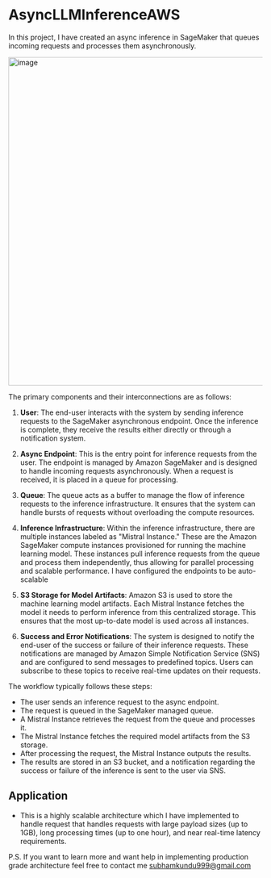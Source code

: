 # AsyncLLMInferenceAWS
In this project, I have created an async inference in SageMaker that queues incoming requests and processes them asynchronously.

<img width="651" alt="image" src="https://github.com/Cenrax/AsyncLLMInferenceAWS/assets/43017632/ddbb7054-0d98-4f7f-986e-dbfb50cfc27a">


 The primary components and their interconnections are as follows:

1. **User**: The end-user interacts with the system by sending inference requests to the SageMaker asynchronous endpoint. Once the inference is complete, they receive the results either directly or through a notification system.

2. **Async Endpoint**: This is the entry point for inference requests from the user. The endpoint is managed by Amazon SageMaker and is designed to handle incoming requests asynchronously. When a request is received, it is placed in a queue for processing.

3. **Queue**: The queue acts as a buffer to manage the flow of inference requests to the inference infrastructure. It ensures that the system can handle bursts of requests without overloading the compute resources.

4. **Inference Infrastructure**: Within the inference infrastructure, there are multiple instances labeled as "Mistral Instance." These are the Amazon SageMaker compute instances provisioned for running the machine learning model. These instances pull inference requests from the queue and process them independently, thus allowing for parallel processing and scalable performance. I have configured the endpoints to be auto-scalable

5. **S3 Storage for Model Artifacts**: Amazon S3 is used to store the machine learning model artifacts. Each Mistral Instance fetches the model it needs to perform inference from this centralized storage. This ensures that the most up-to-date model is used across all instances.

6. **Success and Error Notifications**: The system is designed to notify the end-user of the success or failure of their inference requests. These notifications are managed by Amazon Simple Notification Service (SNS) and are configured to send messages to predefined topics. Users can subscribe to these topics to receive real-time updates on their requests.

The workflow typically follows these steps:
- The user sends an inference request to the async endpoint.
- The request is queued in the SageMaker managed queue.
- A Mistral Instance retrieves the request from the queue and processes it.
- The Mistral Instance fetches the required model artifacts from the S3 storage.
- After processing the request, the Mistral Instance outputs the results.
- The results are stored in an S3 bucket, and a notification regarding the success or failure of the inference is sent to the user via SNS.

## Application

- This is a highly scalable architecture which I have implemented to handle request that handles requests with large payload sizes (up to 1GB), long processing times (up to one hour), and near real-time latency requirements.

P.S. If you want to learn more and want help in implementing production grade architecture feel free to contact me subhamkundu999@gmail.com
